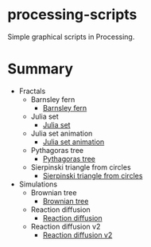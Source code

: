 # processing-scripts

Simple graphical scripts in Processing.

# Summary

* Fractals
    * Barnsley fern
        * [Barnsley fern](./Fractals/Barnsley_fern/Barnsley_fern.pde)
    * Julia set
        * [Julia set](./Fractals/Julia_set/Julia_set.pde)
    * Julia set animation
        * [Julia set animation](./Fractals/Julia_set_animation/Julia_set_animation.pde)
    * Pythagoras tree
        * [Pythagoras tree](./Fractals/Pythagoras_tree/Pythagoras_tree.pde)
    * Sierpinski triangle from circles
        * [Sierpinski triangle from circles](./Fractals/Sierpinski_triangle_from_circles/Sierpinski_triangle_from_circles.pde)
* Simulations
    * Brownian tree
        * [Brownian tree](./Simulations/Brownian_tree/Brownian_tree.pde)
    * Reaction diffusion
        * [Reaction diffusion](./Simulations/Reaction_diffusion/Reaction_diffusion.pde)
    * Reaction diffusion v2
        * [Reaction diffusion v2](./Simulations/Reaction_diffusion_v2/Reaction_diffusion_v2.pde)
